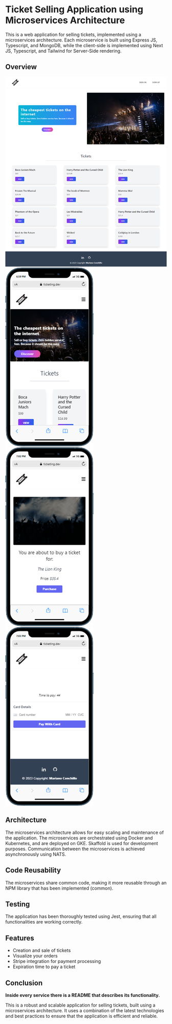 # Ticket Selling Application using Microservices Architecture

This is a web application for selling tickets, implemented using a microservices architecture. Each microservice is built using Express JS, Typescript, and MongoDB, while the client-side is implemented using Next JS, Typescript, and Tailwind for Server-Side rendering.

## Overview

![screenshot](/images/desk-1.png)
![screenshot](/images/mobile-1.png)
![screenshot](/images/mobile-3.png)
![screenshot](/images/mobile-4.png)

## Architecture

The microservices architecture allows for easy scaling and maintenance of the application. The microservices are orchestrated using Docker and Kubernetes, and are deployed on GKE. Skaffold is used for development purposes. Communication between the microservices is achieved asynchronously using NATS.

## Code Reusability

The microservices share common code, making it more reusable through an NPM library that has been implemented (common).

## Testing

The application has been thoroughly tested using Jest, ensuring that all functionalities are working correctly.

## Features

- Creation and sale of tickets
- Visualize your orders
- Stripe integration for payment processing
- Expiration time to pay a ticket

## Conclusion

**Inside every service there is a README that describes its functionality.**

This is a robust and scalable application for selling tickets, built using a microservices architecture. It uses a combination of the latest technologies and best practices to ensure that the application is efficient and reliable.
